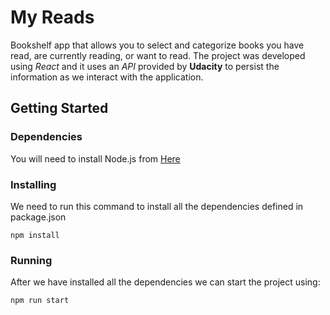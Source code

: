 # My Reads
Bookshelf app that allows you to select and categorize books you have read, are currently reading, or want to read. The project was developed using _React_ and it uses an _API_ provided by **Udacity** to persist the information as we interact with the application.
## Getting Started
### Dependencies
You will need to install Node.js from [Here](https://nodejs.org)
### Installing
We need to run this command to install all the dependencies defined in package.json
```
npm install
```
### Running
After we have installed all the dependencies we can start the project using:
```
npm run start
```